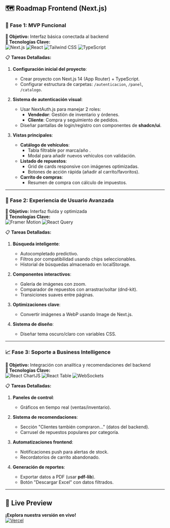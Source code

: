 ## 🗺️ Roadmap Frontend (Next.js)  

### 🌟 **Fase 1: MVP Funcional**  
**🎯 Objetivo:** Interfaz básica conectada al backend  
**🔧 Tecnologías Clave:**  
![Next.js](https://img.shields.io/badge/Next.js-000000?style=flat&logo=nextdotjs&logoColor=white)
![React](https://img.shields.io/badge/React-61DAFB?style=flat&logo=react&logoColor=black)
![Tailwind CSS](https://img.shields.io/badge/Tailwind_CSS-06B6D4?style=flat&logo=tailwind-css&logoColor=white)
![TypeScript](https://img.shields.io/badge/TypeScript-3178C6?style=flat&logo=typescript&logoColor=white)

📋 **Tareas Detalladas:**  
1. **Configuración inicial del proyecto**:  
   - Crear proyecto con Next.js 14 (App Router) + TypeScript.  
   - Configurar estructura de carpetas: `/autenticacion`, `/panel`, `/catalogo`.  
   

2. **Sistema de autenticación visual**:  
   - Usar NextAuth.js para manejar 2 roles:    
     - **Vendedor**: Gestión de inventario y órdenes.  
     - **Cliente**: Compra y seguimiento de pedidos.  
   - Diseñar pantallas de login/registro con componentes de **shadcn/ui**.  

3. **Vistas principales**:  
   - **Catálogo de vehículos**:  
     - Tabla filtrable por marca/año .  
     - Modal para añadir nuevos vehículos con validación.  
   - **Listado de repuestos**:  
     - Grid de cards responsive con imágenes optimizadas.  
     - Botones de acción rápida (añadir al carrito/favoritos).  
   - **Carrito de compras**:    
     - Resumen de compra con cálculo de impuestos.  

---

### 🎨 **Fase 2: Experiencia de Usuario Avanzada**  
**🎯 Objetivo:** Interfaz fluida y optimizada  
**🔧 Tecnologías Clave:**  
![Framer Motion](https://img.shields.io/badge/Framer_Motion-0055FF?style=flat&logo=framer&logoColor=white)
![React Query](https://img.shields.io/badge/React_Query-FF4154?style=flat&logo=react-query&logoColor=white)

📋 **Tareas Detalladas:**  
1. **Búsqueda inteligente**:  
   - Autocompletado predictivo.  
   - Filtros por compatibilidad usando chips seleccionables.  
   - Historial de búsquedas almacenado en localStorage.  

2. **Componentes interactivos**:  
   - Galería de imágenes con zoom.  
   - Comparador de repuestos con arrastrar/soltar (dnd-kit).  
   - Transiciones suaves entre páginas.  

3. **Optimizaciones clave**:    
   - Convertir imágenes a WebP usando Image de Next.js.  

4. **Sistema de diseño**:  
   - Diseñar tema oscuro/claro con variables CSS.  

---

### 📈 **Fase 3: Soporte a Business Intelligence**  
**🎯 Objetivo:** Integración con analítica y recomendaciones del backend  
**🔧 Tecnologías Clave:**  
![React ChartJS](https://img.shields.io/badge/Chart.js-FF6384?style=flat&logo=chartdotjs&logoColor=white)
![React Table](https://img.shields.io/badge/TanStack_Table-FF4154?style=flat&logo=react-table&logoColor=white)
![WebSockets](https://img.shields.io/badge/WebSockets-010101?style=flat&logo=websocket&logoColor=white)

📋 **Tareas Detalladas:**  
1. **Paneles de control**:  
   - Gráficos en tiempo real (ventas/inventario).  

2. **Sistema de recomendaciones**:  
   - Sección "Clientes también compraron..." (datos del backend).  
   - Carrusel de repuestos populares por categoría.  

3. **Automatizaciones frontend**:  
   - Notificaciones push para alertas de stock.  
   - Recordatorios de carrito abandonado.  

4. **Generación de reportes**:  
   - Exportar datos a PDF (usar **pdf-lib**).  
   - Botón "Descargar Excel" con datos filtrados.  

---

## 🚀 Live Preview  
**¡Explora nuestra versión en vivo!**  
[![Vercel](https://img.shields.io/badge/🚀_Live_Demo-Vercel-000?style=for-the-badge&logo=vercel)](https://v0-new-project-m8ro138fbns.vercel.app/)